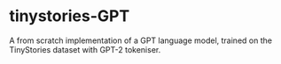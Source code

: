 # tinystories-GPT
A from scratch implementation of a GPT language model, trained on the TinyStories dataset with GPT-2 tokeniser.
